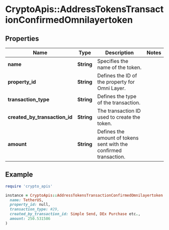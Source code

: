 # CryptoApis::AddressTokensTransactionConfirmedOmnilayertoken

## Properties

| Name | Type | Description | Notes |
| ---- | ---- | ----------- | ----- |
| **name** | **String** | Specifies the name of the token. |  |
| **property_id** | **String** | Defines the ID of the property for Omni Layer. |  |
| **transaction_type** | **String** | Defines the type of the transaction. |  |
| **created_by_transaction_id** | **String** | The transaction ID used to create the token. |  |
| **amount** | **String** | Defines the amount of tokens sent with the confirmed transaction. |  |

## Example

```ruby
require 'crypto_apis'

instance = CryptoApis::AddressTokensTransactionConfirmedOmnilayertoken.new(
  name: TetherUS,
  property_id: null,
  transaction_type: #29,
  created_by_transaction_id: Simple Send, DEx Purchase etc.,
  amount: 250.531586
)
```

